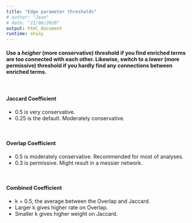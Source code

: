 ```yaml
---
title: "Edge parameter thresholds"
# author: "Jean"
# date: "21/06/2020"
output: html_document
runtime: shiny
---
```


#### Use a *heigher* (more conservative) threshold if you find enriched terms are too connected with each other. Likewise, switch to a *lower* (more permissive) threshold if you hardly find any connections between enriched terms.


<br/>

#### **Jaccard Coefficient**

* 0.5 is very conservative.
* 0.25 is the default. Moderately conservative.

<br/>

#### **Overlap Coefficient**

* 0.5 is moderately conservative. Recommended for most of analyses.
* 0.3 is permissive. Might result in a messier network.

<br/>


#### **Combined Coefficient**

* k = 0.5, the average between the Overlap and Jaccard.
* Larger k gives higher rate on Overlap.
* Smaller k gives higher weight on Jaccard.

